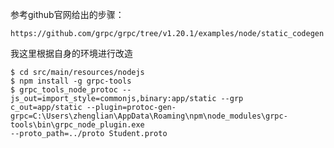参考github官网给出的步骤：
    
    https://github.com/grpc/grpc/tree/v1.20.1/examples/node/static_codegen
我这里根据自身的环境进行改造

    $ cd src/main/resources/nodejs
    $ npm install -g grpc-tools
    $ grpc_tools_node_protoc --js_out=import_style=commonjs,binary:app/static --grp
    c_out=app/static --plugin=protoc-gen-grpc=C:\Users\zhenglian\AppData\Roaming\npm\node_modules\grpc-tools\bin\grpc_node_plugin.exe
    --proto_path=../proto Student.proto
